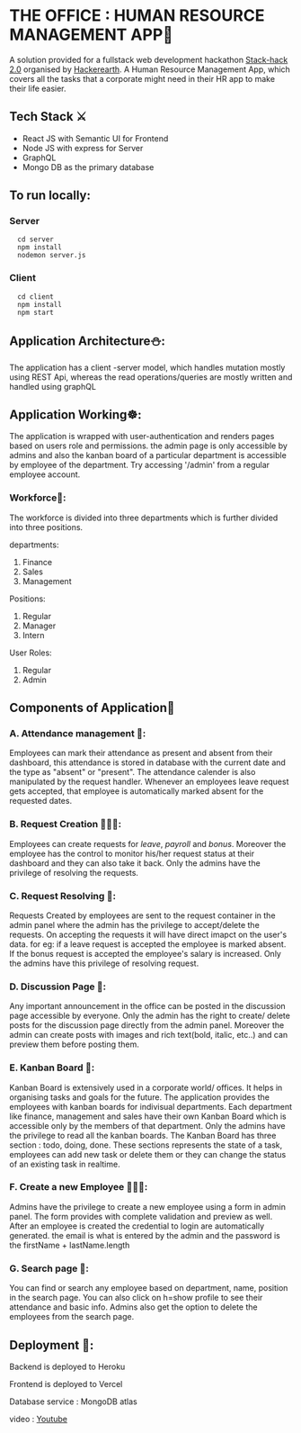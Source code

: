 <h1 text-align = "center">THE OFFICE : HUMAN RESOURCE MANAGEMENT APP💼</h1>

<p>
  A solution provided for a fullstack web development hackathon <a href="https://www.hackerearth.com/challenges/hackathon/stackhack-20/">Stack-hack 2.0</a> 
  organised by <a href="https://www.hackerearth.com">Hackerearth</a>. A Human 
  Resource Management App, which covers all the tasks that a corporate might need in their HR app to make their life easier.
</p>

## Tech Stack ⚔
<ul>
  <li>React JS with Semantic UI for Frontend</li>
  <li>Node JS with express for Server</li>
  <li>GraphQL</li>
  <li>Mongo DB as the primary database</li>
</ul>

## To run locally:
### Server
```
  cd server
  npm install 
  nodemon server.js
```

### Client
```
  cd client
  npm install 
  npm start
```
## Application Architecture⛄️:
<p>The application has a client -server model, which handles mutation mostly using REST Api, whereas the read operations/queries are mostly written and handled
using graphQL</p>

## Application Working☸️:
<p>
 The application is wrapped with user-authentication and renders pages based on users role and permissions.
 the admin page is only accessible by admins and also the kanban board of a particular department is accessible by employee of the department.
 Try accessing '/admin' from a regular employee account.
</p>

### Workforce🦾:
<p>
 The workforce is divided into three departments which is further divided into three positions.
 
 departments: 
 
 <ol>
  <li>Finance</li>
  <li>Sales</li>
  <li>Management</li>
 </ol>
 
 Positions: 
 
 <ol>
  <li>Regular</li>
  <li>Manager</li>
  <li>Intern</li>
 </ol>
</p>

User Roles: 
 
 <ol>
  <li>Regular</li>
  <li>Admin</li>
 </ol>
</p>

## Components of Application🐳

### A. Attendance management 📅: 
<p>
Employees can mark their attendance as present and absent from their dashboard, this attendance is stored in database with the current date and the
type as "absent" or "present". The attendance calender is also manipulated by the request handler. Whenever an employees leave request gets accepted,
that employee is automatically marked absent for the requested dates.
</p>

### B. Request Creation 👨🏻‍💻: 
<p>
Employees can create requests for <em>leave</em>, <em>payroll</em> and <em>bonus</em>. Moreover the employee has the control to monitor his/her request status 
at their dashboard and they can also take it back. Only the admins have the privilege of resolving the requests.  
</p>

### C. Request Resolving 💯: 
<p>
Requests Created by employees are sent to the request container in the admin panel where the admin has the privilege to accept/delete the requests.
On accepting the requests it will have direct imapct on the user's data. for eg: if a leave request is accepted the employee is marked absent.
If the bonus request is accepted the employee's salary is increased.
Only the admins have this privilege of resolving request.
</p>

### D. Discussion Page 📣: 
<p>
Any important announcement in the office can be posted in the discussion page accessible by everyone. Only the admin has the right to create/ delete posts
for the discussion page directly from the admin panel. Moreover the admin can create posts with images and rich text(bold, italic, etc..) and can preview 
them before posting them.
</p>

### E. Kanban Board 📝: 
<p>
Kanban Board is extensively used in a corporate world/ offices. It helps in organising tasks and goals for the future. The application provides the employees
with kanban boards for indivisual departments. Each department like finance, management and sales have their own Kanban Board which is accessible only by the
members of that department.
Only the admins have the privilege to read all the kanban boards.
The Kanban Board has three section : todo, doing, done. These sections represents the state of a task, employees can add new task or delete them or they 
can change the status of an existing task in realtime.
</p>

### F. Create a new Employee 👨🏼‍🎓: 
<p>
Admins have the privilege to create a new employee using a form in admin panel. The form provides with complete validation and preview as well.
After an employee is created the credential to login are automatically generated. the email is what is entered by the admin and the password is the 
firstName + lastName.length
</p>

### G. Search page 🔎: 
<p>
You can find or search any employee based on department, name, position in the search page. You can also click on h=show profile to see their attendance and 
basic info.
Admins also get the option to delete the employees from the search page.
</p>

## Deployment 🚀:
<p>Backend is deployed to Heroku</p>
<p>Frontend is deployed to Vercel</p>
<p>Database service : MongoDB atlas</p>

video : <a href="https://www.youtube.com/watch?v=q0KDqRb581o&feature=youtu.be">Youtube</a>
